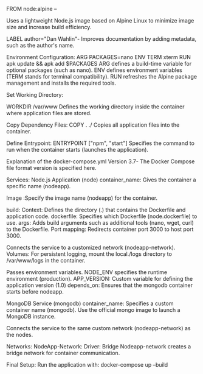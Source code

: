 FROM node:alpine – 

Uses a lightweight Node.js image based on Alpine Linux to minimize image size and increase build efficiency.

LABEL author="Dan Wahlin"- 
Improves documentation by adding metadata, such as the author's name.


Environment Configuration:
       ARG PACKAGES=nano
      ENV TERM xterm
    RUN apk update && apk add $PACKAGES
ARG defines a build-time variable for optional packages (such as nano).
	ENV defines environment variables (TERM stands for terminal compatibility).
RUN refreshes the Alpine package management and installs the required tools.

Set Working Directory: 

WORKDIR /var/www
Defines the working directory inside the container where application files are stored.

Copy Dependency Files:
COPY . ./
Copies all application files into the container.

Define Entrypoint:
 ENTRYPOINT ["npm", "start"]
Specifies the command to run when the container starts (launches the application).

Explanation of the docker-compose.yml
Version 3.7- The Docker Compose file format version is specified here. 

Services: 
Node.js Application (node) container_name: Gives the container a specific name (nodeapp).

Image  :Specify the image name (nodeapp) for the container.

build:
Context: Defines the directory (.) that contains the Dockerfile and application code.
dockerfile: Specifies which Dockerfile (node.dockerfile) to use.
args: Adds build arguments such as additional tools (nano, wget, curl) to the Dockerfile.
Port mapping: Redirects container port 3000 to host port 3000.

Connects the service to a customized network (nodeapp-network).
Volumes: For persistent logging, mount the local./logs directory to /var/www/logs in the container.

Passes environment variables.
NODE_ENV specifies the runtime environment (production).
APP_VERSION: Custom variable for defining the application version (1.0)
depends_on:
Ensures that the mongodb container starts before nodeapp.



 MongoDB Service (mongodb) container_name: Specifies a custom container name (mongodb).
Use the official mongo image to launch a MongoDB instance.

Connects the service to the same custom  network (nodeapp-network) as the nodes.

 Networks: 
NodeApp-Network: Driver: Bridge
Nodeapp-network creates a   bridge network for container communication.


Final Setup:
Run the application with:
docker-compose up –build
